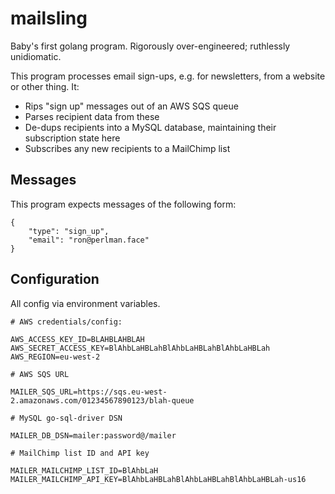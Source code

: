 # mailsling

Baby's first golang program. Rigorously over-engineered; ruthlessly unidiomatic.

This program processes email sign-ups, e.g. for newsletters, from a website or other thing. It:

* Rips "sign up" messages out of an AWS SQS queue
* Parses recipient data from these
* De-dups recipients into a MySQL database, maintaining their subscription state here
* Subscribes any new recipients to a MailChimp list

## Messages

This program expects messages of the following form:

```
{
    "type": "sign_up",
    "email": "ron@perlman.face"
}
```

## Configuration

All config via environment variables.

```
# AWS credentials/config:

AWS_ACCESS_KEY_ID=BLAHBLAHBLAH
AWS_SECRET_ACCESS_KEY=BlAhbLaHBLahBlAhbLaHBLahBlAhbLaHBLah
AWS_REGION=eu-west-2

# AWS SQS URL

MAILER_SQS_URL=https://sqs.eu-west-2.amazonaws.com/01234567890123/blah-queue

# MySQL go-sql-driver DSN

MAILER_DB_DSN=mailer:password@/mailer

# MailChimp list ID and API key

MAILER_MAILCHIMP_LIST_ID=BlAhbLaH
MAILER_MAILCHIMP_API_KEY=BlAhbLaHBLahBlAhbLaHBLahBlAhbLaHBLah-us16

```

